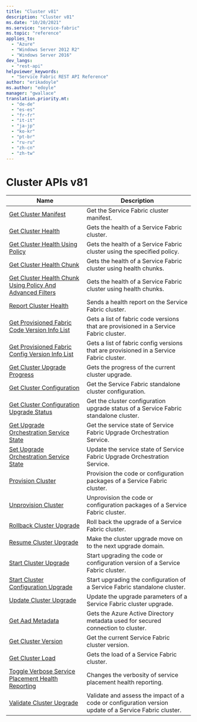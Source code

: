 ```yaml
---
title: "Cluster v81"
description: "Cluster v81"
ms.date: "10/20/2021"
ms.service: "service-fabric"
ms.topic: "reference"
applies_to: 
  - "Azure"
  - "Windows Server 2012 R2"
  - "Windows Server 2016"
dev_langs: 
  - "rest-api"
helpviewer_keywords: 
  - "Service Fabric REST API Reference"
author: "erikadoyle"
ms.author: "edoyle"
manager: "gwallace"
translation.priority.mt: 
  - "de-de"
  - "es-es"
  - "fr-fr"
  - "it-it"
  - "ja-jp"
  - "ko-kr"
  - "pt-br"
  - "ru-ru"
  - "zh-cn"
  - "zh-tw"
---
```

# Cluster APIs v81

| Name | Description |
| --- | --- |
| [Get Cluster Manifest](sfclient-v81-api-getclustermanifest.md) | Get the Service Fabric cluster manifest.<br/> |
| [Get Cluster Health](sfclient-v81-api-getclusterhealth.md) | Gets the health of a Service Fabric cluster.<br/> |
| [Get Cluster Health Using Policy](sfclient-v81-api-getclusterhealthusingpolicy.md) | Gets the health of a Service Fabric cluster using the specified policy.<br/> |
| [Get Cluster Health Chunk](sfclient-v81-api-getclusterhealthchunk.md) | Gets the health of a Service Fabric cluster using health chunks.<br/> |
| [Get Cluster Health Chunk Using Policy And Advanced Filters](sfclient-v81-api-getclusterhealthchunkusingpolicyandadvancedfilters.md) | Gets the health of a Service Fabric cluster using health chunks.<br/> |
| [Report Cluster Health](sfclient-v81-api-reportclusterhealth.md) | Sends a health report on the Service Fabric cluster.<br/> |
| [Get Provisioned Fabric Code Version Info List](sfclient-v81-api-getprovisionedfabriccodeversioninfolist.md) | Gets a list of fabric code versions that are provisioned in a Service Fabric cluster.<br/> |
| [Get Provisioned Fabric Config Version Info List](sfclient-v81-api-getprovisionedfabricconfigversioninfolist.md) | Gets a list of fabric config versions that are provisioned in a Service Fabric cluster.<br/> |
| [Get Cluster Upgrade Progress](sfclient-v81-api-getclusterupgradeprogress.md) | Gets the progress of the current cluster upgrade.<br/> |
| [Get Cluster Configuration](sfclient-v81-api-getclusterconfiguration.md) | Get the Service Fabric standalone cluster configuration.<br/> |
| [Get Cluster Configuration Upgrade Status](sfclient-v81-api-getclusterconfigurationupgradestatus.md) | Get the cluster configuration upgrade status of a Service Fabric standalone cluster.<br/> |
| [Get Upgrade Orchestration Service State](sfclient-v81-api-getupgradeorchestrationservicestate.md) | Get the service state of Service Fabric Upgrade Orchestration Service.<br/> |
| [Set Upgrade Orchestration Service State](sfclient-v81-api-setupgradeorchestrationservicestate.md) | Update the service state of Service Fabric Upgrade Orchestration Service.<br/> |
| [Provision Cluster](sfclient-v81-api-provisioncluster.md) | Provision the code or configuration packages of a Service Fabric cluster.<br/> |
| [Unprovision Cluster](sfclient-v81-api-unprovisioncluster.md) | Unprovision the code or configuration packages of a Service Fabric cluster.<br/> |
| [Rollback Cluster Upgrade](sfclient-v81-api-rollbackclusterupgrade.md) | Roll back the upgrade of a Service Fabric cluster.<br/> |
| [Resume Cluster Upgrade](sfclient-v81-api-resumeclusterupgrade.md) | Make the cluster upgrade move on to the next upgrade domain.<br/> |
| [Start Cluster Upgrade](sfclient-v81-api-startclusterupgrade.md) | Start upgrading the code or configuration version of a Service Fabric cluster.<br/> |
| [Start Cluster Configuration Upgrade](sfclient-v81-api-startclusterconfigurationupgrade.md) | Start upgrading the configuration of a Service Fabric standalone cluster.<br/> |
| [Update Cluster Upgrade](sfclient-v81-api-updateclusterupgrade.md) | Update the upgrade parameters of a Service Fabric cluster upgrade.<br/> |
| [Get Aad Metadata](sfclient-v81-api-getaadmetadata.md) | Gets the Azure Active Directory metadata used for secured connection to cluster.<br/> |
| [Get Cluster Version](sfclient-v81-api-getclusterversion.md) | Get the current Service Fabric cluster version.<br/> |
| [Get Cluster Load](sfclient-v81-api-getclusterload.md) | Gets the load of a Service Fabric cluster.<br/> |
| [Toggle Verbose Service Placement Health Reporting](sfclient-v81-api-toggleverboseserviceplacementhealthreporting.md) | Changes the verbosity of service placement health reporting.<br/> |
| [Validate Cluster Upgrade](sfclient-v81-api-validateclusterupgrade.md) | Validate and assess the impact of a code or configuration version update of a Service Fabric cluster.<br/> |

